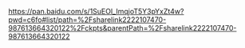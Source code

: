 https://pan.baidu.com/s/1SuEOl_ImqjoT5Y3pYxZt4w?pwd=c6fo#list/path=%2Fsharelink2222107470-987613664320122%2Fckpts&parentPath=%2Fsharelink2222107470-987613664320122
